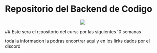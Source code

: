# Repositorio del Backend de Codigo
<p align="center">
    <img src= "https://codigo.edu.pe/public/img/codigo-logo.png">
</p>
## Este sera el repositorio del curso por las siguientes 10 semanas

toda la informacion la podras encontrar aqui y en los links dados por el discord
